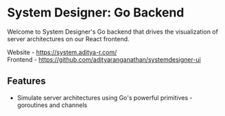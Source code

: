 # System Designer: Go Backend

Welcome to System Designer's Go backend that drives the visualization of server architectures on our React frontend.

Website - https://system.aditya-r.com/  
Frontend - https://github.com/adityaranganathan/systemdesigner-ui

## Features

- Simulate server architectures using Go's powerful primitives - goroutines and channels
